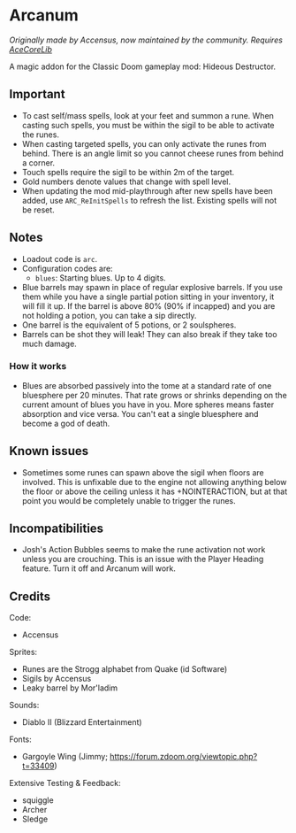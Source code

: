 # Arcanum
_Originally made by Accensus, now maintained by the community.  Requires [AceCoreLib](https://github.com/HDest-Community/AceCoreLib)_

A magic addon for the Classic Doom gameplay mod: Hideous Destructor.


## Important
- To cast self/mass spells, look at your feet and summon a rune. When casting such spells, you must be within the sigil to be able to activate the runes.
- When casting targeted spells, you can only activate the runes from behind. There is an angle limit so you cannot cheese runes from behind a corner.
- Touch spells require the sigil to be within 2m of the target.
- Gold numbers denote values that change with spell level.
- When updating the mod mid-playthrough after new spells have been added, use `ARC_ReInitSpells` to refresh the list. Existing spells will not be reset.

## Notes
- Loadout code is `arc`.
- Configuration codes are:
	- `blues`: Starting blues. Up to 4 digits.
- Blue barrels may spawn in place of regular explosive barrels. If you use them while you have a single partial potion sitting in your inventory, it will fill it up. If the barrel is above 80% (90% if incapped) and you are not holding a potion, you can take a sip directly.
- One barrel is the equivalent of 5 potions, or 2 soulspheres.
- Barrels can be shot they will leak! They can also break if they take too much damage.

### How it works
- Blues are absorbed passively into the tome at a standard rate of one bluesphere per 20 minutes. That rate grows or shrinks depending on the current amount of blues you have in you. More spheres means faster absorption and vice versa. You can't eat a single bluesphere and become a god of death.

## Known issues
- Sometimes some runes can spawn above the sigil when floors are involved. This is unfixable due to the engine not allowing anything below the floor or above the ceiling unless it has +NOINTERACTION, but at that point you would be completely unable to trigger the runes.

## Incompatibilities
- Josh's Action Bubbles seems to make the rune activation not work unless you are crouching. This is an issue with the Player Heading feature. Turn it off and Arcanum will work.

## Credits

Code:
- Accensus

Sprites:
- Runes are the Strogg alphabet from Quake (id Software)
- Sigils by Accensus
- Leaky barrel by Mor'ladim

Sounds:
- Diablo II (Blizzard Entertainment)

Fonts:
- Gargoyle Wing (Jimmy; https://forum.zdoom.org/viewtopic.php?t=33409)

Extensive Testing & Feedback:
- squiggle
- Archer
- Sledge